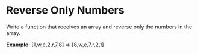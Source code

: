 # Reverse Only Numbers

Write a function that receives an array and reverse only the numbers in the array.



**Example:**
[1,w,e,2,r,7,8] => [8,w,e,7,r,2,1]
